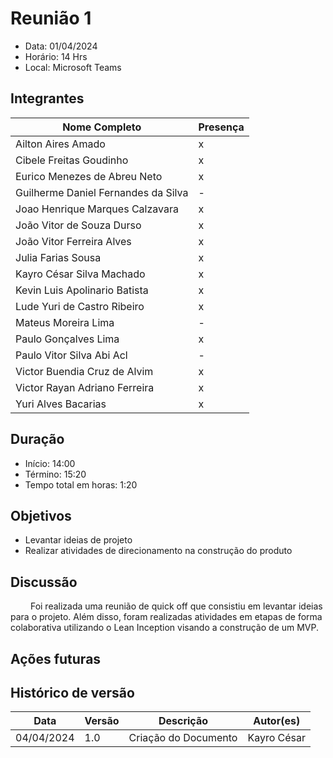 # Reunião 1

- Data: 01/04/2024
- Horário: 14 Hrs
- Local: Microsoft Teams

## **Integrantes**

| Nome Completo                       | Presença |
| ----------------------------------- | -------- |
| Ailton Aires Amado                  | x        |
| Cibele Freitas Goudinho             | x        |
| Eurico Menezes de Abreu Neto        | x        |
| Guilherme Daniel Fernandes da Silva | -        |
| Joao Henrique Marques Calzavara     | x        |
| João Vitor de Souza Durso           | x        |
| João Vitor Ferreira Alves           | x        |
| Julia Farias Sousa                  | x        |
| Kayro César Silva Machado           | x        |
| Kevin Luis Apolinario Batista       | x        |
| Lude Yuri de Castro Ribeiro         | x        |
| Mateus Moreira Lima                 | -        |
| Paulo Gonçalves Lima                | x        |
| Paulo Vitor Silva Abi Acl           | -        |
| Victor Buendia Cruz de Alvim        | x        |
| Victor Rayan Adriano Ferreira       | x        |
| Yuri Alves Bacarias                 | x        |

## **Duração**

- Início: 14:00
- Término: 15:20
- Tempo total em horas: 1:20

## **Objetivos**

- Levantar ideias de projeto
- Realizar atividades de direcionamento na construção do produto

## **Discussão**

&emsp;&emsp; Foi realizada uma reunião de quick off que consistiu em levantar ideias para o projeto. Além disso, foram realizadas atividades em etapas de forma colaborativa utilizando o Lean Inception visando a construção de um MVP.

## **Ações futuras**

## Histórico de versão

| Data       | Versão | Descrição            | Autor(es)   |
| ---------- | ------ | -------------------- | ----------- |
| 04/04/2024 | 1.0    | Criação do Documento | Kayro César |
